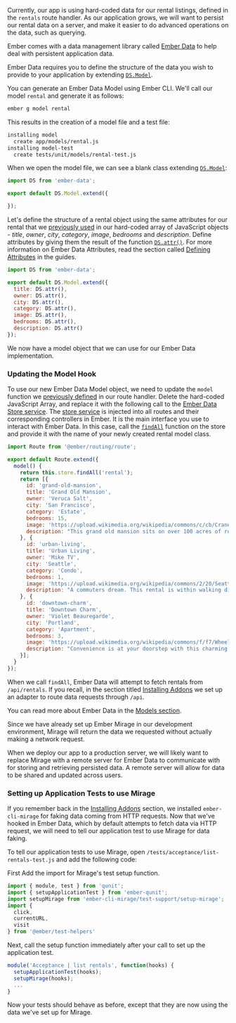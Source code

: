 Currently, our app is using hard-coded data for our rental listings, defined in the `rentals` route handler.
As our application grows, we will want to persist our rental data on a server, and make it easier to do advanced operations on the data, such as querying.

Ember comes with a data management library called [Ember Data](https://github.com/emberjs/data) to help deal with persistent application data.

Ember Data requires you to define the structure of the data you wish to provide to your application by extending [`DS.Model`](https://api.emberjs.com/ember-data/3.6/classes/DS.Model).

You can generate an Ember Data Model using Ember CLI.
We'll call our model `rental` and generate it as follows:

```bash
ember g model rental
```

This results in the creation of a model file and a test file:

```bash
installing model
  create app/models/rental.js
installing model-test
  create tests/unit/models/rental-test.js
```

When we open the model file, we can see a blank class extending [`DS.Model`](https://api.emberjs.com/ember-data/3.6/classes/DS.Model):

```javascript {data-filename=app/models/rental.js}
import DS from 'ember-data';

export default DS.Model.extend({

});
```

Let's define the structure of a rental object using the same attributes for our rental that we [previously used](../model-hook/) in our hard-coded array of JavaScript objects -
_title_, _owner_, _city_, _category_, _image_, _bedrooms_ and _description_.
Define attributes by giving them the result of the function [`DS.attr()`](https://api.emberjs.com/ember-data/3.6/classes/DS/methods/attr?anchor=attr).
For more information on Ember Data Attributes, read the section called [Defining Attributes](../../models/defining-models/#toc_defining-attributes) in the guides.

```javascript {data-filename="app/models/rental.js" data-diff="+4,+5,+6,+7,+8,+9,+10"}
import DS from 'ember-data';

export default DS.Model.extend({
  title: DS.attr(),
  owner: DS.attr(),
  city: DS.attr(),
  category: DS.attr(),
  image: DS.attr(),
  bedrooms: DS.attr(),
  description: DS.attr()
});
```

We now have a model object that we can use for our Ember Data implementation.

### Updating the Model Hook

To use our new Ember Data Model object, we need to update the `model` function we [previously defined](../model-hook/) in our route handler.
Delete the hard-coded JavaScript Array, and replace it with the following call to the [Ember Data Store service](../../models/#toc_the-store-and-a-single-source-of-truth).
The [store service](https://api.emberjs.com/ember-data/3.6/classes/DS.Store) is injected into all routes and their corresponding controllers in Ember.
It is the main interface you use to interact with Ember Data.
In this case, call the [`findAll`](https://api.emberjs.com/ember-data/3.6/classes/DS.Store/methods/findAll?anchor=findAll) function on the store and provide it with the name of your newly created rental model class.

```javascript {data-filename="app/routes/rentals.js" data-diff="+5,-6,-7,-8,-9,-10,-11,-12,-13,-14,-15,-16,-17,-18,-19,-20,-21,-22,-23,-24,-25,-26,-27,-28,-29,-30,-31,-32,-33"}
import Route from '@ember/routing/route';

export default Route.extend({
  model() {
    return this.store.findAll('rental');
    return [{
      id: 'grand-old-mansion',
      title: 'Grand Old Mansion',
      owner: 'Veruca Salt',
      city: 'San Francisco',
      category: 'Estate',
      bedrooms: 15,
      image: 'https://upload.wikimedia.org/wikipedia/commons/c/cb/Crane_estate_(5).jpg',
      description: "This grand old mansion sits on over 100 acres of rolling hills and dense redwood forests."
    }, {
      id: 'urban-living',
      title: 'Urban Living',
      owner: 'Mike TV',
      city: 'Seattle',
      category: 'Condo',
      bedrooms: 1,
      image: 'https://upload.wikimedia.org/wikipedia/commons/2/20/Seattle_-_Barnes_and_Bell_Buildings.jpg',
      description: "A commuters dream. This rental is within walking distance of 2 bus stops and the Metro."
    }, {
      id: 'downtown-charm',
      title: 'Downtown Charm',
      owner: 'Violet Beauregarde',
      city: 'Portland',
      category: 'Apartment',
      bedrooms: 3,
      image: 'https://upload.wikimedia.org/wikipedia/commons/f/f7/Wheeldon_Apartment_Building_-_Portland_Oregon.jpg',
      description: "Convenience is at your doorstep with this charming downtown rental. Great restaurants and active night life are within a few feet."
    }];
  }
});
```

When we call `findAll`, Ember Data will attempt to fetch rentals from `/api/rentals`.
If you recall, in the section titled [Installing Addons](../installing-addons/) we set up an adapter to route data requests through `/api`.

You can read more about Ember Data in the [Models section](../../models/).

Since we have already set up Ember Mirage in our development environment, Mirage will return the data we requested without actually making a network request.

When we deploy our app to a production server,
we will likely want to replace Mirage with a remote server for Ember Data to communicate with for storing and retrieving persisted data.
A remote server will allow for data to be shared and updated across users.

### Setting up Application Tests to use Mirage

If you remember back in the [Installing Addons](../installing-addons/) section, we installed `ember-cli-mirage` for faking data coming from HTTP requests.
Now that we've hooked in Ember Data, which by default attempts to fetch data via HTTP request, we will need to tell our application test to use Mirage for data faking.

To tell our application tests to use Mirage, open `/tests/acceptance/list-rentals-test.js` and add the following code:

First Add the import for Mirage's test setup function.

```javascript {data-filename="tests/acceptance/list-rentals-test.js" data-diff="+3"}
import { module, test } from 'qunit';
import { setupApplicationTest } from 'ember-qunit';
import setupMirage from 'ember-cli-mirage/test-support/setup-mirage';
import {
  click,
  currentURL,
  visit
} from '@ember/test-helpers'

```

Next, call the setup function immediately after your call to set up the application test.

```javascript {data-filename="tests/acceptance/list-rentals-test.js" data-diff="+3"}
module('Acceptance | list rentals', function(hooks) {
  setupApplicationTest(hooks);
  setupMirage(hooks);
  ...
}

```

Now your tests should behave as before, except that they are now using the data we've set up for Mirage.
